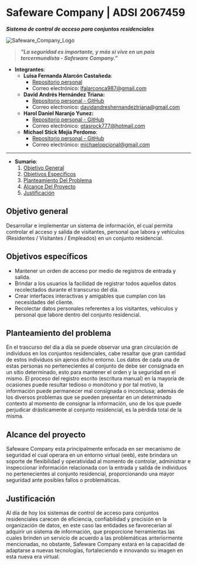 # Safeware Company | ADSI 2067459

***Sistema de control de acceso para conjuntos residenciales***

![Safeware_Company_Logo](https://github.com/senaceet/proyecto-safewarecompany/blob/Developer_x-DavidHernandez-NLS/01_An%C3%A1lisis/02_Logo/LSCP.png "Safeware_Company")

> ***"La seguridad es importante, y más si vive en un país tercermundista - Safeware Company."***

- **Integrantes**:
  - **Luisa Fernanda Alarcón Castañeda**:
    - [Repositorio personal](https://github.com/luisa-alarcon)
    - Correo electrónico: lfalarconca987@gmail.com
  - **David Andrés Hernández Triana:**
    - [Repositorio personal - GitHub](https://github.com/x-DavidHernandez-x)
    - Correo electronico: davidandreshernandeztriana@gmail.com
  - **Harol Daniel Naranjo Yunez:**
    - [Repositorio personal - GitHub](https://github.com/DaniielNaranjo)
    - Correo electrónico: gtasrock777@hotmail.com
  - **Michael Stick Mejía Perdomo**:
    - [Repositorio personal - GitHub](https://github.com/MichaelMejia27)
    - Correo electrónico: michaelopcional@gmail.com

---

- **Sumario**:
  1. [Objetivo General](#objetivo-general)
  2. [Objetivos Específicos](#objetivos-específicos)
  3. [Planteamiento Del Problema](#planteamiento-del-problema)
  4. [Alcance Del Proyecto](#alcance-del-proyecto)
  5. [Justificación](#justificación)

## Objetivo general

Desarrollar e implementar un sistema de información, el cual permita controlar el acceso y salida de visitantes, personal que labora y vehículos (Residentes / Visitantes / Empleados) en un conjunto residencial.

## Objetivos específicos

- Mantener un orden de acceso por medio de registros de entrada y salida.
- Brindar a los usuarios la facilidad de registrar todos aquellos datos recolectados durante el transcurso del día.
- Crear interfaces interactivas y amigables que cumplan con las necesidades del cliente.
- Recolectar datos personales referentes a los visitantes, vehículos y personal que labore dentro del conjunto residencial.

## Planteamiento del problema

En el trascurso del día a día se puede observar una gran circulación de individuos en los conjuntos residenciales, cabe resaltar que gran cantidad de estos individuos sin ajenos dicho entorno. Los datos de cada una de estas personas no pertenecientes al conjunto de debe ser consignada en un sitio determinado, esto para mantener el orden y la seguridad en el mismo. El proceso del registro escrito (escritura manual) en la mayoría de ocasiones puede resultar tedioso o monótono y por tal motivo, la información puede permanecer mal consignada o inconclusa; además de los diversos problemas que se pueden presentar en un determinado contexto al momento de consignar la información, uno de los que puede perjudicar drásticamente al conjunto residencial, es la pérdida total de la misma.

## Alcance del proyecto

Safeware Company esta principalmente enfocada en ser mecanismo de seguridad el cual operara en un entorno virtual (web), este brindara un soporte de flexibilidad y operatividad al momento de controlar, administrar e inspeccionar información relacionada con la entrada y salida de individuos no pertenecientes al conjunto residencial, proporcionando una mayor seguridad ante posibles fallos o problemáticas.

## Justificación

Al día de hoy los sistemas de control de acceso para conjuntos residenciales carecen de eficiencia, confiabilidad y precisión en la organización de datos, en este caso las entidades se favorecerían al adquirir un sistema de información, que proporcione herramientas las cuales brinden un servicio de acuerdo a las problemáticas anteriormente mencionadas, no obstante, Safeware Company estará en la capacidad de adaptarse a nuevas tecnologías, fortaleciendo e innovando su imagen en esta nueva era virtual.


